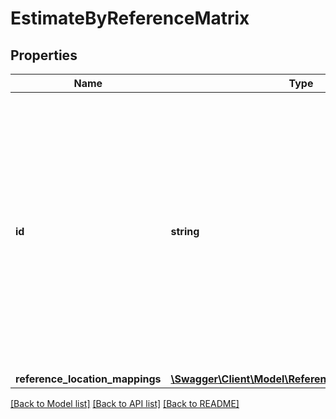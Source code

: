# EstimateByReferenceMatrix

## Properties
Name | Type | Description | Notes
------------ | ------------- | ------------- | -------------
**id** | **string** | The unique identifier of an existing distance matrix that contains every reference location of the reference location mappings. The ID is generated when the distance matrix is created. It is checked case sensitively. | 
**reference_location_mappings** | [**\Swagger\Client\Model\ReferenceLocationMapping[]**](ReferenceLocationMapping.md) |  | [optional] 

[[Back to Model list]](../../README.md#documentation-for-models) [[Back to API list]](../../README.md#documentation-for-api-endpoints) [[Back to README]](../../README.md)

